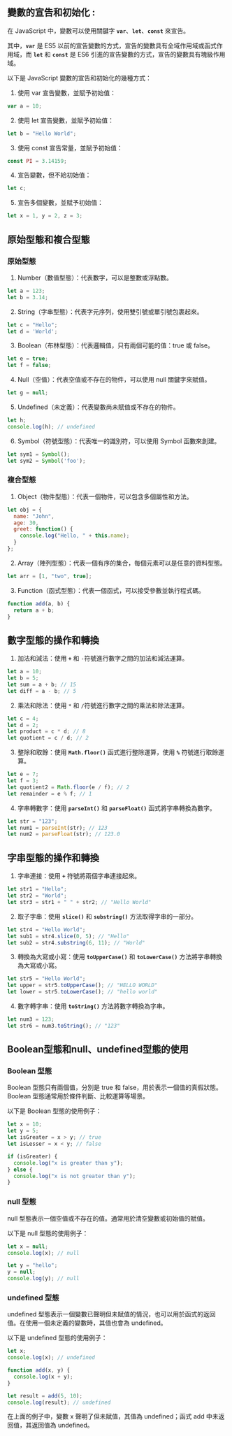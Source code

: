 ## **變數的宣告和初始化 :**

在 JavaScript 中，變數可以使用關鍵字 **`var`**、**`let`**、**`const`** 來宣告。

其中，**`var`** 是 ES5 以前的宣告變數的方式，宣告的變數具有全域作用域或函式作用域，而 **`let`** 和 **`const`** 是 ES6 引進的宣告變數的方式，宣告的變數具有塊級作用域。

以下是 JavaScript 變數的宣告和初始化的幾種方式：

1. 使用 var 宣告變數，並賦予初始值：

```jsx
var a = 10;
```

2. 使用 let 宣告變數，並賦予初始值：

```jsx
let b = "Hello World";
```

3. 使用 const 宣告常量，並賦予初始值：

```jsx
const PI = 3.14159;
```

4. 宣告變數，但不給初始值：

```jsx
let c;
```

5. 宣告多個變數，並賦予初始值：

```jsx
let x = 1, y = 2, z = 3;
```

## **原始型態和複合型態**

### **原始型態**

1. Number（數值型態）：代表數字，可以是整數或浮點數。

```jsx
let a = 123;
let b = 3.14;
```

2. String（字串型態）：代表字元序列，使用雙引號或單引號包裹起來。

```jsx
let c = "Hello";
let d = 'World';
```

3. Boolean（布林型態）：代表邏輯值，只有兩個可能的值：true 或 false。

```jsx
let e = true;
let f = false;
```

4. Null（空值）：代表空值或不存在的物件，可以使用 null 關鍵字來賦值。

```jsx
let g = null;
```

5. Undefined（未定義）：代表變數尚未賦值或不存在的物件。

```jsx
let h;
console.log(h); // undefined
```

6. Symbol（符號型態）：代表唯一的識別符，可以使用 Symbol 函數來創建。

```jsx
let sym1 = Symbol();
let sym2 = Symbol('foo');
```

### **複合型態**

1. Object（物件型態）：代表一個物件，可以包含多個屬性和方法。

```jsx
let obj = {
  name: "John",
  age: 30,
  greet: function() {
    console.log("Hello, " + this.name);
  }
};
```

2. Array（陣列型態）：代表一個有序的集合，每個元素可以是任意的資料型態。

```jsx
let arr = [1, "two", true];
```

3. Function（函式型態）：代表一個函式，可以接受參數並執行程式碼。

```jsx
function add(a, b) {
  return a + b;
}
```

## **數字型態的操作和轉換**

1. 加法和減法：使用 **`+`** 和 `-`符號進行數字之間的加法和減法運算。

```jsx
let a = 10;
let b = 5;
let sum = a + b; // 15
let diff = a - b; // 5
```

2. 乘法和除法：使用 `*` 和 `/`符號進行數字之間的乘法和除法運算。

```jsx
let c = 4;
let d = 2;
let product = c * d; // 8
let quotient = c / d; // 2
```

3. 整除和取餘：使用 **`Math.floor()`** 函式進行整除運算，使用 **`%`** 符號進行取餘運算。

```jsx
let e = 7;
let f = 3;
let quotient2 = Math.floor(e / f); // 2
let remainder = e % f; // 1
```

4. 字串轉數字：使用 **`parseInt()`** 和 **`parseFloat()`** 函式將字串轉換為數字。

```jsx
let str = "123";
let num1 = parseInt(str); // 123
let num2 = parseFloat(str); // 123.0
```

## **字串型態的操作和轉換**

1. 字串連接：使用 **`+`** 符號將兩個字串連接起來。

```jsx
let str1 = "Hello";
let str2 = "World";
let str3 = str1 + " " + str2; // "Hello World"
```

2. 取子字串：使用 **`slice()`** 和 **`substring()`** 方法取得字串的一部分。

```jsx
let str4 = "Hello World";
let sub1 = str4.slice(0, 5); // "Hello"
let sub2 = str4.substring(6, 11); // "World"
```

3. 轉換為大寫或小寫：使用 **`toUpperCase()`** 和 **`toLowerCase()`** 方法將字串轉換為大寫或小寫。

```jsx
let str5 = "Hello World";
let upper = str5.toUpperCase(); // "HELLO WORLD"
let lower = str5.toLowerCase(); // "hello world"
```

4. 數字轉字串：使用 **`toString()`** 方法將數字轉換為字串。

```jsx
let num3 = 123;
let str6 = num3.toString(); // "123"
```

## **Boolean型態和null、undefined型態的使用**

### **Boolean 型態**

Boolean 型態只有兩個值，分別是 true 和 false，用於表示一個值的真假狀態。Boolean 型態通常用於條件判斷、比較運算等場景。

以下是 Boolean 型態的使用例子：

```jsx
let x = 10;
let y = 5;
let isGreater = x > y; // true
let isLesser = x < y; // false

if (isGreater) {
  console.log("x is greater than y");
} else {
  console.log("x is not greater than y");
}
```

### **null 型態**

null 型態表示一個空值或不存在的值。通常用於清空變數或初始值的賦值。

以下是 null 型態的使用例子：

```jsx
let x = null;
console.log(x); // null

let y = "hello";
y = null;
console.log(y); // null
```

### **undefined 型態**

undefined 型態表示一個變數已聲明但未賦值的情況，也可以用於函式的返回值。在使用一個未定義的變數時，其值也會為 undefined。

以下是 undefined 型態的使用例子：

```jsx
let x;
console.log(x); // undefined

function add(x, y) {
  console.log(x + y);
}

let result = add(5, 10);
console.log(result); // undefined
```

在上面的例子中，變數 x 聲明了但未賦值，其值為 undefined；函式 add 中未返回值，其返回值為 undefined。